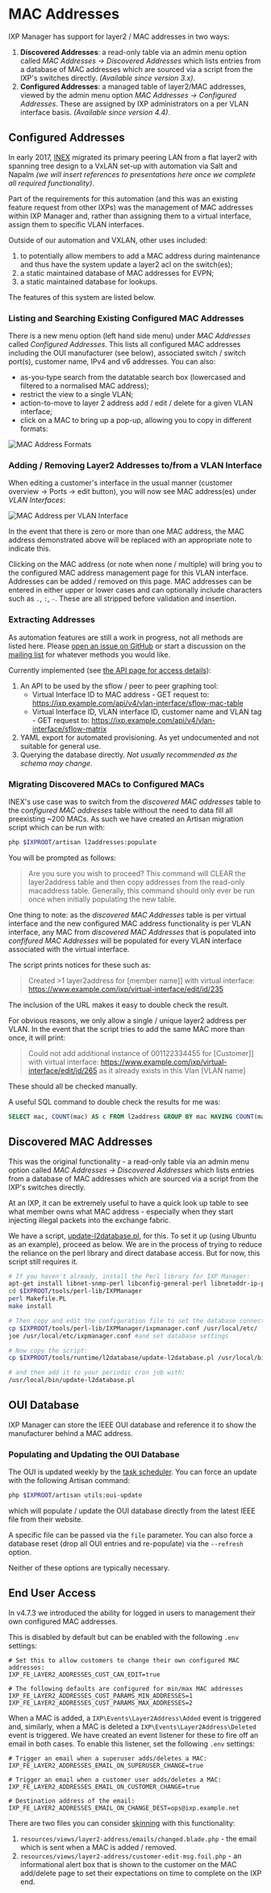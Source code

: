 # MAC Addresses

IXP Manager has support for layer2 / MAC addresses in two ways:

1. **Discovered Addresses**: a read-only table via an admin menu option called *MAC Addresses -> Discovered Addresses* which lists entries from a database of MAC addresses which are sourced via a script from the IXP's switches directly. *(Available since version 3.x)*.
2. **Configured Addresses**: a managed table of layer2/MAC addresses, viewed by the admin menu option *MAC Addresses -> Configured Addresses*. These are assigned by IXP administrators on a per VLAN interface basis. *(Available since version 4.4)*.

## Configured Addresses

In early 2017, [INEX](https://www.inex.ie/) migrated its primary peering LAN from a flat layer2 with spanning tree design to a VxLAN set-up with automation via Salt and Napalm *(we will insert references to presentations here once we complete all required functionality)*.

Part of the requirements for this automation (and this was an existing feature request from other IXPs) was the management of MAC addresses within IXP Manager and, rather than assigning them to a virtual interface, assign them to specific VLAN interfaces.

Outside of our automation and VXLAN, other uses included:

1. to potentially allow members to add a MAC address during maintenance and thus have the system update a layer2 acl on the switch(es);
2. a static maintained database of MAC addresses for EVPN;
3. a static maintained database for lookups.

The features of this system are listed below.

### Listing and Searching Existing Configured MAC Addresses

There is a new menu option (left hand side menu) under *MAC Addresses* called *Configured Addresses*. This lists all configured MAC addresses including the OUI manufacturer (see below), associated switch / switch port(s), customer name, IPv4 and v6 addresses. You can also:

* as-you-type search from the datatable search box (lowercased and filtered to a normalised MAC address);
* restrict the view to a single VLAN;
* action-to-move to layer 2 address add / edit / delete for a given VLAN interface;
* click on a MAC to bring up a pop-up, allowing you to copy in different formats:

![MAC Address Formats](img/l2a-formats.png)

### Adding / Removing Layer2 Addresses to/from a VLAN Interface

When editing a customer's interface in the usual manner (customer overview -> Ports -> edit button), you will now see MAC address(es) under *VLAN Interfaces*:

![MAC Address per VLAN Interface](img/l2a-vlint1.png)

In the event that there is zero or more than one MAC address, the MAC address demonstrated above will be replaced with an appropriate note to indicate this.

Clicking on the MAC address (or note when none  / multiple) will bring you to the configured MAC address management page for this VLAN interface. Addresses can be added / removed on this page. MAC addresses can be entered in either upper or lower cases and can optionally include characters such as `.`, `:`, `-`. These are all stripped before validation and insertion.

### Extracting Addresses

As automation features are still a work in progress, not all methods are listed here. Please [open an issue on GitHub](https://github.com/inex/IXP-Manager/issues) or start a discussion on the [mailing list](https://www.ixpmanager.org/support.php) for whatever methods you would like.

Currently implemented (see [the API page for access details](api.md)):

1. An API to be used by the sflow / peer to peer graphing tool:
    * Virtual Interface ID to MAC address - GET request to: https://ixp.example.com/api/v4/vlan-interface/sflow-mac-table
    * Virtual Interface ID, VLAN interface ID, customer name and VLAN tag - GET request to: https://ixp.example.com/api/v4/vlan-interface/sflow-matrix
2. YAML export for automated provisioning. As yet undocumented and not suitable for general use.
3. Querying the database directly. *Not usually recommended as the schema may change.*

### Migrating Discovered MACs to Configured MACs

INEX's use case was to switch from the *discovered MAC addresses* table to the *configured MAC addresses* table without the need to data fill all preexisting ~200 MACs. As such we have created an Artisan migration script which can be run with:

```sh
php $IXPROOT/artisan l2addresses:populate
```

You will be prompted as follows:

> Are you sure you wish to proceed? This command will CLEAR the layer2address table and then copy addresses from the read-only macaddress table. Generally, this command should only ever be run once when initially populating the new table.

One thing to note: as the *discovered MAC Addresses* table is per virtual interface and the new configured MAC address functionality is per VLAN interface, any MAC from *discovered MAC Addresses* that is populated into *confifured MAC Addresses* will be populated for every VLAN interface associated with the virtual interface.

The script prints notices for these such as:

> Created >1 layer2address for [member name]] with virtual interface: https://www.example.com/ixp/virtual-interface/edit/id/235

The inclusion of the URL makes it easy to double check the result.

For obvious reasons, we only allow a single / unique layer2 address per VLAN. In the event that the script tries to add the same MAC more than once, it will print:

> Could not add additional instance of 001122334455 for [Customer]] with virtual interface: https://www.example.com/ixp/virtual-interface/edit/id/265 as it already exists in this Vlan [VLAN name]

These should all be checked manually.

A useful SQL command to double check the results for me was:

```sql
SELECT mac, COUNT(mac) AS c FROM l2address GROUP BY mac HAVING COUNT(mac) > 1;
```

## Discovered MAC Addresses

This was the original functionality - a read-only table via an admin menu option called *MAC Addresses -> Discovered Addresses* which lists entries from a database of MAC addresses which are sourced via a script from the IXP's switches directly.

At an IXP, it can be extremely useful to have a quick look up table to see what member owns what MAC address - especially when they start injecting illegal packets into the exchange fabric.

We have a script, [update-l2database.pl](https://github.com/inex/IXP-Manager/blob/master/tools/runtime/l2database/update-l2database.pl), for this. To set it up (using Ubuntu as an example), proceed as below. We are in the process of trying to reduce the reliance on the perl library and direct database access. But for now, this script still requires it.

```sh
# If you haven't already, install the Perl library for IXP Manager:
apt-get install libnet-snmp-perl libconfig-general-perl libnetaddr-ip-perl
cd $IXPROOT/tools/perl-lib/IXPManager
perl Makefile.PL
make install

# Then copy and edit the configuration file to set the database connection settings:
cp $IXPROOT/tools/perl-lib/IXPManager/ixpmanager.conf /usr/local/etc/
joe /usr/local/etc/ixpmanager.conf #and set database settings

# Now copy the script:
cp $IXPROOT/tools/runtime/l2database/update-l2database.pl /usr/local/bin

# and then add it to your periodic cron job with:
/usr/local/bin/update-l2database.pl
```

## OUI Database

IXP Manager can store the IEEE OUI database and reference it to show the manufacturer behind a MAC address.

### Populating and Updating the OUI Database

The OUI is updated weekly by the [task scheduler](cronjobs.md). You can force an update with the following Artisan command:

```sh
php $IXPROOT/artisan utils:oui-update
```

which will populate / update the OUI database directly from the latest IEEE file from their website.

A specific file can be passed via the `file` parameter. You can also force a database reset (drop all OUI entries and re-populate) via the `--refresh` option.

Neither of these options are typically necessary.


## End User Access

In v4.7.3 we introduced the ability for logged in users to management their own configured MAC addresses.

This is disabled by default but can be enabled with the following `.env` settings:

```
# Set this to allow customers to change their own configured MAC addresses:
IXP_FE_LAYER2_ADDRESSES_CUST_CAN_EDIT=true

# The following defaults are configured for min/max MAC addresses
IXP_FE_LAYER2_ADDRESSES_CUST_PARAMS_MIN_ADDRESSES=1
IXP_FE_LAYER2_ADDRESSES_CUST_PARAMS_MAX_ADDRESSES=2
```

When a MAC is added, a `IXP\Events\Layer2Address\Added` event is triggered and, similarly, when a MAC is deleted a `IXP\Events\Layer2Address\Deleted` event is triggered. We have created an event listener for these to fire off an email in both cases. To enable this listener, set the following `.env` settings:

```
# Trigger an email when a superuser adds/deletes a MAC:
IXP_FE_LAYER2_ADDRESSES_EMAIL_ON_SUPERUSER_CHANGE=true

# Trigger an email when a customer user adds/deletes a MAC:
IXP_FE_LAYER2_ADDRESSES_EMAIL_ON_CUSTOMER_CHANGE=true

# Destination address of the email:
IXP_FE_LAYER2_ADDRESSES_EMAIL_ON_CHANGE_DEST=ops@ixp.example.net
```

There are two files you can consider [skinning](skinning.md) with this functionality:

1. `resources/views/layer2-address/emails/changed.blade.php` - the email which is sent when a MAC is added / removed.
2. `resources/views/layer2-address/customer-edit-msg.foil.php` - an informational alert box that is shown to the customer on the MAC add/delete page to set their expectations on time to complete on the IXP end.

